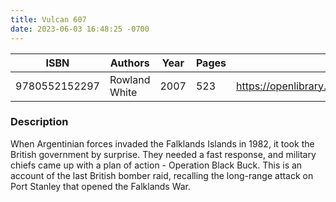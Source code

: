 ```yaml
---
title: Vulcan 607
date: 2023-06-03 16:48:25 -0700
---
```


| ISBN        | Authors      | Year    | Pages    | URL   |
| ----------- | ------------ | ------- | -------- | ----- |
| 9780552152297  | Rowland White| 2007| 523|https://openlibrary.org/books/OL27858555M/Vulcan_607|    

### Description
When Argentinian forces invaded the Falklands Islands in 1982, it took the British government by surprise. They needed a fast response, and military chiefs came up with a plan of action - Operation Black Buck. This is an account of the last British bomber raid, recalling the long-range attack on Port Stanley that opened the Falklands War.